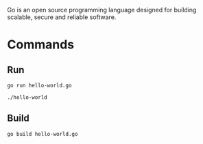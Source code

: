 
Go is an open source programming language designed for building scalable, secure and reliable software. 


# Commands

## Run
```shell
go run hello-world.go
```
```shell
./hello-world
```

## Build

```shell
go build hello-world.go
```